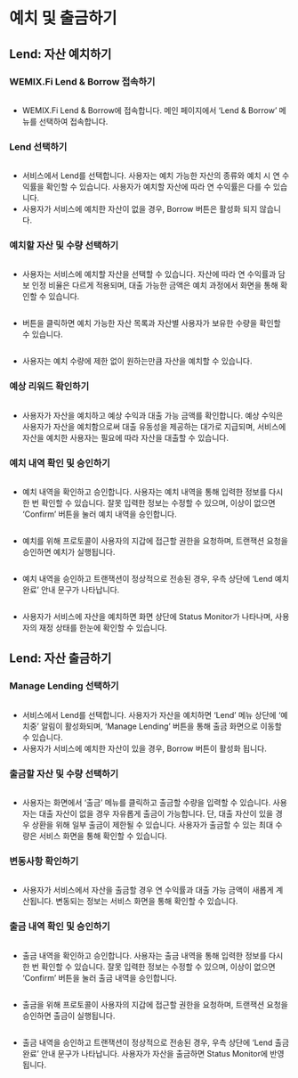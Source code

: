 # 예치 및 출금하기

## Lend: 자산 예치하기

### WEMIX.Fi Lend & Borrow 접속하기

<figure><img src="../../.gitbook/assets/image (16).png" alt=""><figcaption></figcaption></figure>

* WEMIX.Fi Lend & Borrow에 접속합니다. 메인 페이지에서 ‘Lend & Borrow’ 메뉴를 선택하여 접속합니다.

### Lend 선택하기

<figure><img src="../../.gitbook/assets/image (12).png" alt=""><figcaption></figcaption></figure>

* 서비스에서 Lend를 선택합니다. 사용자는 예치 가능한 자산의 종류와 예치 시 연 수익률을 확인할 수 있습니다. 사용자가 예치할 자산에 따라 연 수익률은 다를 수 있습니다.
* 사용자가 서비스에 예치한 자산이 없을 경우, Borrow 버튼은 활성화 되지 않습니다.

### 예치할 자산 및 수량 선택하기

<figure><img src="../../.gitbook/assets/image (11).png" alt=""><figcaption></figcaption></figure>

* 사용자는 서비스에 예치할 자산을 선택할 수 있습니다. 자산에 따라 연 수익률과 담보 인정 비율은 다르게 적용되며, 대출 가능한 금액은 예치 과정에서 화면을 통해 확인할 수 있습니다.

<figure><img src="../../.gitbook/assets/image (3).png" alt=""><figcaption></figcaption></figure>

* 버튼을 클릭하면 예치 가능한 자산 목록과 자산별 사용자가 보유한 수량을 확인할 수 있습니다.

<figure><img src="../../.gitbook/assets/image (17).png" alt=""><figcaption></figcaption></figure>

* 사용자는 예치 수량에 제한 없이 원하는만큼 자산을 예치할 수 있습니다.

### 예상 리워드 확인하기

<figure><img src="../../.gitbook/assets/image (6).png" alt=""><figcaption></figcaption></figure>

* 사용자가 자산을 예치하고 예상 수익과 대출 가능 금액를 확인합니다. 예상 수익은 사용자가 자산을 예치함으로써 대출 유동성을 제공하는 대가로 지급되며, 서비스에 자산을 예치한 사용자는 필요에 따라 자산을 대출할 수 있습니다.

### 예치 내역 확인 및 승인하기

<figure><img src="../../.gitbook/assets/image (10).png" alt=""><figcaption></figcaption></figure>

* 예치 내역을 확인하고 승인합니다. 사용자는 예치 내역을 통해 입력한 정보를 다시 한 번 확인할 수 있습니다. 잘못 입력한 정보는 수정할 수 있으며, 이상이 없으면 ‘Confirm’ 버튼을 눌러 예치 내역을 승인합니다.

<figure><img src="../../.gitbook/assets/image (20).png" alt=""><figcaption></figcaption></figure>

* 예치를 위해 프로토콜이 사용자의 지갑에 접근할 권한을 요청하며, 트랜잭션 요청을 승인하면 예치가 실행됩니다.

<figure><img src="../../.gitbook/assets/image (22).png" alt=""><figcaption></figcaption></figure>

* 예치 내역을 승인하고 트랜잭션이 정상적으로 전송된 경우, 우측 상단에 ‘Lend 예치 완료’ 안내 문구가 나타납니다.

<figure><img src="../../.gitbook/assets/image (8).png" alt=""><figcaption></figcaption></figure>

* 사용자가 서비스에 자산을 예치하면 화면 상단에 Status Monitor가 나타나며, 사용자의 재정 상태를 한눈에 확인할 수 있습니다.

## Lend: 자산 출금하기

### Manage Lending 선택하기

<figure><img src="../../.gitbook/assets/image (21).png" alt=""><figcaption></figcaption></figure>

* 서비스에서 Lend를 선택합니다. 사용자가 자산을 예치하면 ‘Lend’ 메뉴 상단에 ‘예치중’ 알림이 활성화되며, ‘Manage Lending’ 버튼을 통해 출금 화면으로 이동할 수 있습니다.
* 사용자가 서비스에 예치한 자산이 있을 경우, Borrow 버튼이 활성화 됩니다.

### 출금할 자산 및 수량 선택하기

<figure><img src="../../.gitbook/assets/image (2).png" alt=""><figcaption></figcaption></figure>

* 사용자는 화면에서 ‘출금’ 메뉴를 클릭하고 출금할 수량을 입력할 수 있습니다. 사용자는 대출 자산이 없을 경우 자유롭게 출금이 가능합니다. 단, 대출 자산이 있을 경우 상환을 위해 일부 출금이 제한될 수 있습니다. 사용자가 출금할 수 있는 최대 수량은 서비스 화면을 통해 확인할 수 있습니다.

### 변동사항 확인하기

<figure><img src="../../.gitbook/assets/image (18).png" alt=""><figcaption></figcaption></figure>

* 사용자가 서비스에서 자산을 출금할 경우 연 수익률과 대출 가능 금액이 새롭게 계산됩니다. 변동되는 정보는 서비스 화면을 통해 확인할 수 있습니다.

### 출금 내역 확인 및 승인하기

<figure><img src="../../.gitbook/assets/image (15).png" alt=""><figcaption></figcaption></figure>

* 출금 내역을 확인하고 승인합니다. 사용자는 출금 내역을 통해 입력한 정보를 다시 한 번 확인할 수 있습니다. 잘못 입력한 정보는 수정할 수 있으며, 이상이 없으면 ‘Confirm’ 버튼을 눌러 출금 내역을 승인합니다.

<figure><img src="../../.gitbook/assets/image (13).png" alt=""><figcaption></figcaption></figure>

* 출금을 위해 프로토콜이 사용자의 지갑에 접근할 권한을 요청하며, 트랜잭션 요청을 승인하면 출금이 실행됩니다.

<figure><img src="../../.gitbook/assets/image (14).png" alt=""><figcaption></figcaption></figure>

* 출금 내역을 승인하고 트랜잭션이 정상적으로 전송된 경우, 우측 상단에 ‘Lend 출금 완료’ 안내 문구가 나타납니다. 사용자가 자산을 출금하면 Status Monitor에 반영됩니다.
